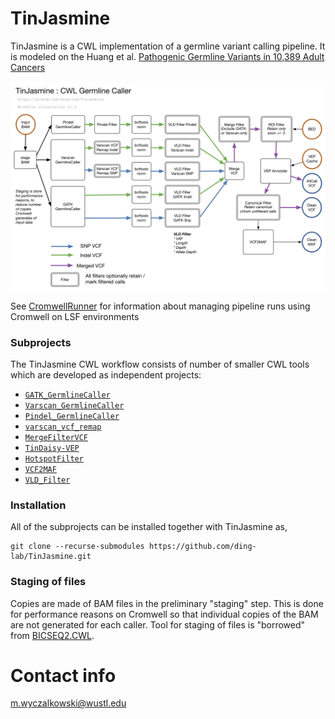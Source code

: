 # TinJasmine

TinJasmine is a CWL implementation of a germline variant calling pipeline.  It
is modeled on the Huang et al. [Pathogenic Germline Variants in 10,389 Adult
Cancers](https://www.cell.com/cell/fulltext/S0092-8674(18)30363-5) 

![TinJasmine Workflow](notes/TinJasmine.v1.4.png?raw=true "TinJasmine Workflow")

See [CromwellRunner](https://github.com/ding-lab/CromwellRunner.git) for
information about managing pipeline runs using Cromwell on LSF environments

### Subprojects

The TinJasmine CWL workflow consists of number of smaller CWL tools which
are developed as independent projects:

* [`GATK_GermlineCaller`](https://github.com/ding-lab/GATK_GermlineCaller.git)
* [`Varscan_GermlineCaller`](https://github.com/ding-lab/Varscan_GermlineCaller.git)
* [`Pindel_GermlineCaller`](https://github.com/ding-lab/Pindel_GermlineCaller.git)
* [`varscan_vcf_remap`](https://github.com/ding-lab/varscan_vcf_remap.git)
* [`MergeFilterVCF`](https://github.com/ding-lab/MergeFilterVCF.git)
* [`TinDaisy-VEP`](https://github.com/ding-lab/TinDaisy-VEP.git)
* [`HotspotFilter`](https://github.com/ding-lab/HotspotFilter.git)
* [`VCF2MAF`](https://github.com/ding-lab/vcf2maf-CWL.git)
* [`VLD_Filter`](https://github.com/ding-lab/VLD_FilterVCF.git)


### Installation

All of the subprojects can be installed together with TinJasmine as,
```
git clone --recurse-submodules https://github.com/ding-lab/TinJasmine.git
```

### Staging of files
Copies are made of BAM files in the preliminary "staging" step.  This is done for performance reasons on
Cromwell so that individual copies of the BAM are not generated for each caller.  Tool for staging of files
is "borrowed" from [BICSEQ2.CWL](https://github.com/mwyczalkowski/BICSEQ2.CWL.git).

# Contact info

m.wyczalkowski@wustl.edu
